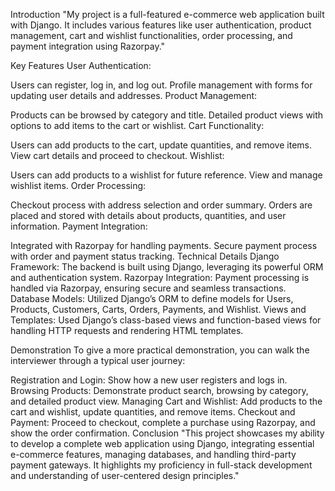 Introduction
"My project is a full-featured e-commerce web application built with Django. It includes various features like user authentication, product management, cart and wishlist functionalities, order processing, and payment integration using Razorpay."

Key Features
User Authentication:

Users can register, log in, and log out.
Profile management with forms for updating user details and addresses.
Product Management:

Products can be browsed by category and title.
Detailed product views with options to add items to the cart or wishlist.
Cart Functionality:

Users can add products to the cart, update quantities, and remove items.
View cart details and proceed to checkout.
Wishlist:

Users can add products to a wishlist for future reference.
View and manage wishlist items.
Order Processing:

Checkout process with address selection and order summary.
Orders are placed and stored with details about products, quantities, and user information.
Payment Integration:

Integrated with Razorpay for handling payments.
Secure payment process with order and payment status tracking.
Technical Details
Django Framework: The backend is built using Django, leveraging its powerful ORM and authentication system.
Razorpay Integration: Payment processing is handled via Razorpay, ensuring secure and seamless transactions.
Database Models: Utilized Django’s ORM to define models for Users, Products, Customers, Carts, Orders, Payments, and Wishlist.
Views and Templates: Used Django’s class-based views and function-based views for handling HTTP requests and rendering HTML templates.

Demonstration
To give a more practical demonstration, you can walk the interviewer through a typical user journey:

Registration and Login: Show how a new user registers and logs in.
Browsing Products: Demonstrate product search, browsing by category, and detailed product view.
Managing Cart and Wishlist: Add products to the cart and wishlist, update quantities, and remove items.
Checkout and Payment: Proceed to checkout, complete a purchase using Razorpay, and show the order confirmation.
Conclusion
"This project showcases my ability to develop a complete web application using Django, integrating essential e-commerce features, managing databases, and handling third-party payment gateways. It highlights my proficiency in full-stack development and understanding of user-centered design principles."
